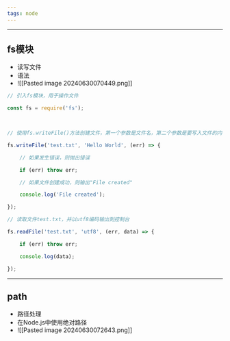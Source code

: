 ```yaml
---
tags: node
---
```


---

## fs模块

- 读写文件
- 语法
- ![[Pasted image 20240630070449.png]]

```javascript
// 引入fs模块，用于操作文件

const fs = require('fs');

  

// 使用fs.writeFile()方法创建文件，第一个参数是文件名，第二个参数是要写入文件的内容

fs.writeFile('test.txt', 'Hello World', (err) => {

    // 如果发生错误，则抛出错误

    if (err) throw err;

    // 如果文件创建成功，则输出"File created"

    console.log('File created');

});
```

```javascript
// 读取文件test.txt，并以utf8编码输出到控制台

fs.readFile('test.txt', 'utf8', (err, data) => {

    if (err) throw err;

    console.log(data);

});
```
---
## path

 - 路径处理
 - 在Node.js中使用绝对路径
 - ![[Pasted image 20240630072643.png]]